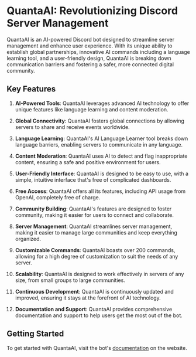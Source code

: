 # QuantaAI: Revolutionizing Discord Server Management

QuantaAI is an AI-powered Discord bot designed to streamline server management and enhance user experience. With its unique ability to establish global partnerships, innovative AI commands including a language learning tool, and a user-friendly design, QuantaAI is breaking down communication barriers and fostering a safer, more connected digital community.

## Key Features

1. **AI-Powered Tools**: QuantaAI leverages advanced AI technology to offer unique features like language learning and content moderation.

2. **Global Connectivity**: QuantaAI fosters global connections by allowing servers to share and receive events worldwide.

3. **Language Learning**: QuantaAI's AI Language Learner tool breaks down language barriers, enabling servers to communicate in any language.

4. **Content Moderation**: QuantaAI uses AI to detect and flag inappropriate content, ensuring a safe and positive environment for users.

5. **User-Friendly Interface**: QuantaAI is designed to be easy to use, with a simple, intuitive interface that's free of complicated dashboards.

6. **Free Access**: QuantaAI offers all its features, including API usage from OpenAI, completely free of charge.

7. **Community Building**: QuantaAI's features are designed to foster community, making it easier for users to connect and collaborate.

8. **Server Management**: QuantaAI streamlines server management, making it easier to manage large communities and keep everything organized.

9. **Customizable Commands**: QuantaAI boasts over 200 commands, allowing for a high degree of customization to suit the needs of any server.

10. **Scalability**: QuantaAI is designed to work effectively in servers of any size, from small groups to large communities.

11. **Continuous Development**: QuantaAI is continuously updated and improved, ensuring it stays at the forefront of AI technology.

12. **Documentation and Support**: QuantaAI provides comprehensive documentation and support to help users get the most out of the bot.

## Getting Started

To get started with QuantaAI, visit the bot's [documentation](http://wadderprojects.bhweb.ws/documentation/documentation-html-template-master/docum.html) on the website.

